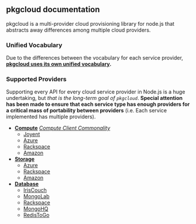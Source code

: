 ## pkgcloud documentation

pkgcloud is a multi-provider cloud provisioning library for node.js that abstracts away differences among multiple cloud providers.

### Unified Vocabulary

Due to the differences between the vocabulary for each service provider, **[pkgcloud uses its own unified vocabulary](vocabulary.md).**

### Supported Providers

Supporting every API for every cloud service provider in Node.js is a huge undertaking, but _that is the long-term goal of `pkgcloud`_. **Special attention has been made to ensure that each service type has enough providers for a critical mass of portability between providers** (i.e. Each service implemented has multiple providers).

* **[Compute](#compute)** [*Compute Client Commonality*](compute-commonality.md)
  * [Joyent](providers/joyent.md#using-compute)
  * [Azure](providers/azure.md#using-compute)
  * [Rackspace](providers/rackspace/compute.md)
  * [Amazon](providers/amazon.md#using-compute)
* **[Storage](#storage)**
  * [Azure](providers/azure.md#using-storage)
  * [Rackspace](providers/rackspace/storage.md)
  * [Amazon](providers/amazon.md#using-storage)
* **[Database](#database)**
  * [IrisCouch](providers/iriscouch.md)
  * [MongoLab](providers/mongolab.md)
  * [Rackspace](providers/rackspace/database.md)
  * [MongoHQ](providers/mongohq.md)
  * [RedisToGo](providers/redistogo.md)
